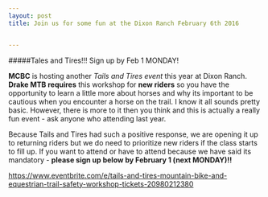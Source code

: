 ```yaml
---
layout: post
title: Join us for some fun at the Dixon Ranch February 6th 2016


---
```



#####Tales and Tires!!! Sign up by Feb 1 MONDAY!


**MCBC** is hosting another *Tails and Tires event* this year at Dixon Ranch. **Drake MTB requires** this workshop for **new riders** so you have the opportunity to learn a little more about horses and why its important to be cautious when you encounter a horse on the trail. I know it all sounds pretty basic. However, there is more to it then you think and this is actually a really fun event - ask anyone who attending last year. 

Because Tails and Tires had such a positive response, we are opening it up to returning riders but we do need to prioritize new riders if the class starts to fill up. If you want to attend or have to attend because we have said its mandatory - **please sign up below by February 1 (next MONDAY)!!**

https://www.eventbrite.com/e/tails-and-tires-mountain-bike-and-equestrian-trail-safety-workshop-tickets-20980212380

